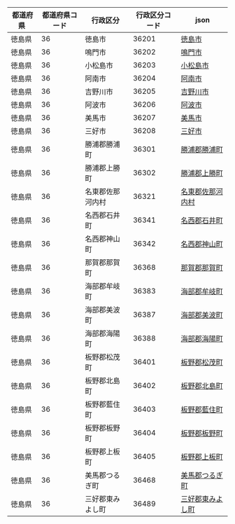 |  都道府県  | 都道府県コード | 行政区分 | 行政区分コード | json |
|-----------|--------------|--------- |--------------|------|
| 徳島県 | 36 | 徳島市 | 36201 | [徳島市](/topojson/36/36201.topojson) |
| 徳島県 | 36 | 鳴門市 | 36202 | [鳴門市](/topojson/36/36202.topojson) |
| 徳島県 | 36 | 小松島市 | 36203 | [小松島市](/topojson/36/36203.topojson) |
| 徳島県 | 36 | 阿南市 | 36204 | [阿南市](/topojson/36/36204.topojson) |
| 徳島県 | 36 | 吉野川市 | 36205 | [吉野川市](/topojson/36/36205.topojson) |
| 徳島県 | 36 | 阿波市 | 36206 | [阿波市](/topojson/36/36206.topojson) |
| 徳島県 | 36 | 美馬市 | 36207 | [美馬市](/topojson/36/36207.topojson) |
| 徳島県 | 36 | 三好市 | 36208 | [三好市](/topojson/36/36208.topojson) |
| 徳島県 | 36 | 勝浦郡勝浦町 | 36301 | [勝浦郡勝浦町](/topojson/36/36301.topojson) |
| 徳島県 | 36 | 勝浦郡上勝町 | 36302 | [勝浦郡上勝町](/topojson/36/36302.topojson) |
| 徳島県 | 36 | 名東郡佐那河内村 | 36321 | [名東郡佐那河内村](/topojson/36/36321.topojson) |
| 徳島県 | 36 | 名西郡石井町 | 36341 | [名西郡石井町](/topojson/36/36341.topojson) |
| 徳島県 | 36 | 名西郡神山町 | 36342 | [名西郡神山町](/topojson/36/36342.topojson) |
| 徳島県 | 36 | 那賀郡那賀町 | 36368 | [那賀郡那賀町](/topojson/36/36368.topojson) |
| 徳島県 | 36 | 海部郡牟岐町 | 36383 | [海部郡牟岐町](/topojson/36/36383.topojson) |
| 徳島県 | 36 | 海部郡美波町 | 36387 | [海部郡美波町](/topojson/36/36387.topojson) |
| 徳島県 | 36 | 海部郡海陽町 | 36388 | [海部郡海陽町](/topojson/36/36388.topojson) |
| 徳島県 | 36 | 板野郡松茂町 | 36401 | [板野郡松茂町](/topojson/36/36401.topojson) |
| 徳島県 | 36 | 板野郡北島町 | 36402 | [板野郡北島町](/topojson/36/36402.topojson) |
| 徳島県 | 36 | 板野郡藍住町 | 36403 | [板野郡藍住町](/topojson/36/36403.topojson) |
| 徳島県 | 36 | 板野郡板野町 | 36404 | [板野郡板野町](/topojson/36/36404.topojson) |
| 徳島県 | 36 | 板野郡上板町 | 36405 | [板野郡上板町](/topojson/36/36405.topojson) |
| 徳島県 | 36 | 美馬郡つるぎ町 | 36468 | [美馬郡つるぎ町](/topojson/36/36468.topojson) |
| 徳島県 | 36 | 三好郡東みよし町 | 36489 | [三好郡東みよし町](/topojson/36/36489.topojson) |

